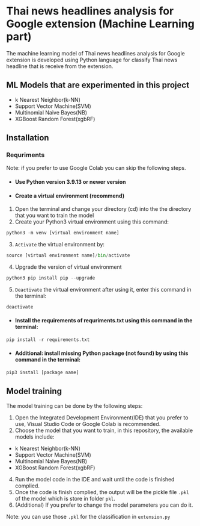 # Thai news headlines analysis for Google extension (Machine Learning part)

The machine learning model of Thai news headlines analysis for Google extension is developed using Python language for classify Thai news headline that is receive from the extension.

## ML Models that are experimented in this project
* k Nearest Neighbor(k-NN)
* Support Vector Machine(SVM)
* Multinomial Naive Bayes(NB)
* XGBoost Random Forest(xgbRF)

## Installation
### Requriments ###
Note: if you prefer to use Google Colab you can skip the following steps.
* #### Use Python version 3.9.13 or newer version ####
* #### Create a virtual environment (recommend) ####
1. Open the terminal and change your directory (cd) into the the directory that you want to train the model
2. Create your Python3 virtual environment using this command:
```python
python3 -m venv [virtual environment name]
```
3. `Activate` the virtual environment by:
```python
source [virtual environment name]/bin/activate
```
4. Upgrade the version of virtual environment
```python
python3 pip install pip --upgrade
```
5. `Deactivate` the virtual environment after using it, enter this command in the terminal:
```python
deactivate
```
* #### Install the requirements of requriments.txt using this command in the terminal: ####
```python
pip install -r requirements.txt
```
* #### Additional: install missing Python package (not found) by using this command in the terminal: ####
```python
pip3 install [package name]
```

## Model training
The model training can be done by the following steps:
1. Open the Integrated Development Environment(IDE) that you prefer to use, Visual Studio Code or Google Colab is recommended.
2. Choose the model that you want to train, in this repository, the available models include:
* k Nearest Neighbor(k-NN)
* Support Vector Machine(SVM)
* Multinomial Naive Bayes(NB)
* XGBoost Random Forest(xgbRF)
4. Run the model code in the IDE and wait until the code is finished complied.
5. Once the code is finish complied, the output will be the pickle file `.pkl` of the model which is store in folder `pkl`.<br/>
6. (Additional) If you prefer to change the model parameters you can do it.

Note: you can use those `.pkl` for the classification in `extension.py`
